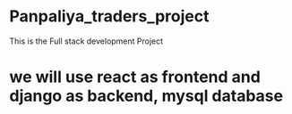 # Panpaliya_traders_project
This is the Full stack development Project 
<br>
# we will use react as frontend and django as backend, mysql database 

